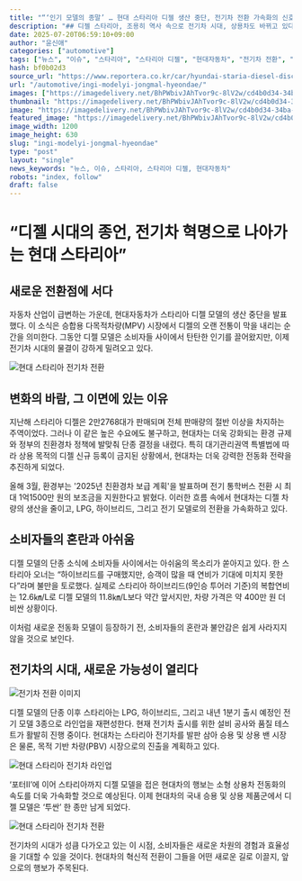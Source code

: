 ```yaml
---
title: "“‘인기 모델의 종말’ … 현대 스타리아 디젤 생산 중단, 전기차 전환 가속화의 신호탄”"
description: "## 디젤 스타리아, 조용히 역사 속으로 전기차 시대, 상용차도 바뀌고 있다 소비자 아쉬움 속 전동화는 ‘가속’ ..."
date: 2025-07-20T06:59:10+09:00
author: "윤신애"
categories: ["automotive"]
tags: ["뉴스", "이슈", "스타리아", "스타리아 디젤", "현대자동차", "전기차 전환", "상용차 변화"]
hash: bf0b02d3
source_url: "https://www.reportera.co.kr/car/hyundai-staria-diesel-discontinued/"
url: "/automotive/ingi-modelyi-jongmal-hyeondae/"
images: ["https://imagedelivery.net/BhPWbivJAhTvor9c-8lV2w/cd4b0d34-34ba-4366-cb4e-482d1ca2fa00/public", "https://imagedelivery.net/BhPWbivJAhTvor9c-8lV2w/cf926c16-4149-46e6-9070-58c8f5c89c00/public", "https://imagedelivery.net/BhPWbivJAhTvor9c-8lV2w/72f12769-3835-4648-311e-389b5f74ff00/public", "https://imagedelivery.net/BhPWbivJAhTvor9c-8lV2w/64d3dc9c-7386-4b16-bb91-100848d3a600/public"]
thumbnail: "https://imagedelivery.net/BhPWbivJAhTvor9c-8lV2w/cd4b0d34-34ba-4366-cb4e-482d1ca2fa00/public"
image: "https://imagedelivery.net/BhPWbivJAhTvor9c-8lV2w/cd4b0d34-34ba-4366-cb4e-482d1ca2fa00/public"
featured_image: "https://imagedelivery.net/BhPWbivJAhTvor9c-8lV2w/cd4b0d34-34ba-4366-cb4e-482d1ca2fa00/public"
image_width: 1200
image_height: 630
slug: "ingi-modelyi-jongmal-hyeondae"
type: "post"
layout: "single"
news_keywords: "뉴스, 이슈, 스타리아, 스타리아 디젤, 현대자동차"
robots: "index, follow"
draft: false
---
```


# “디젤 시대의 종언, 전기차 혁명으로 나아가는 현대 스타리아”

## 새로운 전환점에 서다

자동차 산업이 급변하는 가운데, 현대자동차가 스타리아 디젤 모델의 생산 중단을 발표했다. 이 소식은 승합용 다목적차량(MPV) 시장에서 디젤의 오랜 전통이 막을 내리는 순간을 의미한다. 그동안 디젤 모델은 소비자들 사이에서 탄탄한 인기를 끌어왔지만, 이제 전기차 시대의 물결이 강하게 밀려오고 있다.


![현대 스타리아 전기차 전환](https://imagedelivery.net/BhPWbivJAhTvor9c-8lV2w/64d3dc9c-7386-4b16-bb91-100848d3a600/public)


## 변화의 바람, 그 이면에 있는 이유

지난해 스타리아 디젤은 2만2768대가 판매되며 전체 판매량의 절반 이상을 차지하는 주역이었다. 그러나 이 같은 높은 수요에도 불구하고, 현대차는 더욱 강화되는 환경 규제와 정부의 친환경차 정책에 발맞춰 단종 결정을 내렸다. 특히 대기관리권역 특별법에 따라 상용 목적의 디젤 신규 등록이 금지된 상황에서, 현대차는 더욱 강력한 전동화 전략을 추진하게 되었다.

올해 3월, 환경부는 '2025년 친환경차 보급 계획'을 발표하며 전기 통학버스 전환 시 최대 1억1500만 원의 보조금을 지원한다고 밝혔다. 이러한 흐름 속에서 현대차는 디젤 차량의 생산을 줄이고, LPG, 하이브리드, 그리고 전기 모델로의 전환을 가속화하고 있다.

## 소비자들의 혼란과 아쉬움

디젤 모델의 단종 소식에 소비자들 사이에서는 아쉬움의 목소리가 쏟아지고 있다. 한 스타리아 오너는 “하이브리드를 구매했지만, 승객이 많을 때 연비가 기대에 미치지 못한다”라며 불만을 토로했다. 실제로 스타리아 하이브리드(9인승 투어러 기준)의 복합연비는 12.6㎞/L로 디젤 모델의 11.8㎞/L보다 약간 앞서지만, 차량 가격은 약 400만 원 더 비싼 상황이다.

이처럼 새로운 전동화 모델이 등장하기 전, 소비자들의 혼란과 불안감은 쉽게 사라지지 않을 것으로 보인다.

## 전기차의 시대, 새로운 가능성이 열리다


![전기차 전환 이미지](https://imagedelivery.net/BhPWbivJAhTvor9c-8lV2w/72f12769-3835-4648-311e-389b5f74ff00/public)


디젤 모델의 단종 이후 스타리아는 LPG, 하이브리드, 그리고 내년 1분기 출시 예정인 전기 모델 3종으로 라인업을 재편성한다. 현재 전기차 출시를 위한 설비 공사와 품질 테스트가 활발히 진행 중이다. 현대차는 스타리아 전기차를 발판 삼아 승용 및 상용 밴 시장은 물론, 목적 기반 차량(PBV) 시장으로의 진출을 계획하고 있다.


![현대 스타리아 전기차 라인업](https://imagedelivery.net/BhPWbivJAhTvor9c-8lV2w/cd4b0d34-34ba-4366-cb4e-482d1ca2fa00/public)


‘포터Ⅱ’에 이어 스타리아까지 디젤 모델을 접은 현대차의 행보는 소형 상용차 전동화의 속도를 더욱 가속화할 것으로 예상된다. 이제 현대차의 국내 승용 및 상용 제품군에서 디젤 모델은 ‘투싼’ 한 종만 남게 되었다.


![현대 스타리아 전기차 전환](https://imagedelivery.net/BhPWbivJAhTvor9c-8lV2w/cf926c16-4149-46e6-9070-58c8f5c89c00/public)


전기차의 시대가 성큼 다가오고 있는 이 시점, 소비자들은 새로운 차원의 경험과 효율성을 기대할 수 있을 것이다. 현대차의 혁신적 전환이 그들을 어떤 새로운 길로 이끌지, 앞으로의 행보가 주목된다.

